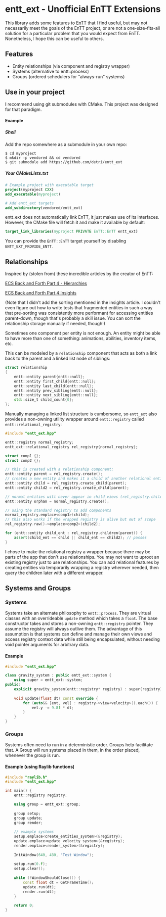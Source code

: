 # entt_ext - Unofficial EnTT Extensions
This library adds some features to [EnTT](https://github.com/skypjack/entt) that I find useful,
but may not necessarily meet the goals of the EnTT project, or are not a one-size-fits-all solution for a particular problem
that you would expect from EnTT. Nonetheless, I hope this can be useful to others.

## Features

- Entity relationships (via component and registry wrapper)
- Systems (alternative to entt::process)
- Groups (ordered schedulers for "always-run" systems)

## Use in your project

I recommend using git submodules with CMake. This project was designed for that paradigm.

#### Example
##### Shell
Add the repo somewhere as a submodule in your own repo:
```shell
$ cd myproject
$ mkdir -p vendored && cd vendored
$ git submodule add https://github.com/detri/entt_ext
```

##### Your CMakeLists.txt
```cmake
# Example project with executable target
project(myproject CXX)
add_executable(myproject)

# Add entt_ext targets
add_subdirectory(vendored/entt_ext)
```

entt_ext does not automatically link EnTT, it just makes use of its interfaces.
However, the CMake file will fetch it and make it available by default:
```cmake
target_link_libraries(myproject PRIVATE EnTT::EnTT entt_ext)
```
You can provide the `EnTT::EnTT` target yourself by disabling `ENTT_EXT_PROVIDE_ENTT`.

## Relationships

Inspired by (stolen from) these incredible articles by the creator of EnTT:

[ECS Back and Forth Part 4 - Hierarchies](https://skypjack.github.io/2019-06-25-ecs-baf-part-4/)

[ECS Back and Forth Part 4 Insights](https://skypjack.github.io/2019-08-20-ecs-baf-part-4-insights/)

(Note that I didn't add the sorting mentioned in the insights article. I couldn't even figure out how to write tests that fragmented entities in such a way
that pre-sorting was consistently more performant for accessing entities parent-down, though that's probably a skill issue.
You can sort the relationship storage manually if needed, though!)

Sometimes one component per entity is not enough. An entity might be able to have more than one of something: animations, abilities, inventory items, etc.

This can be modeled by a `relationship` component that acts as both a link back to the parent and a linked list node of siblings:

```c++
struct relationship
{
    entt::entity parent{entt::null};
    entt::entity first_child{entt::null};
    entt::entity last_child{entt::null};
    entt::entity prev_sibling{entt::null};
    entt::entity next_sibling{entt::null};
    std::size_t child_count{0};
};
```

Manually managing a linked list structure is cumbersome, so `entt_ext` also provides a non-owning utility
wrapper around `entt::registry` called `entt::relational_registry`:

```c++
#include "entt_ext.hpp"

entt::registry normal_registry;
entt_ext::relational_registry rel_registry{normal_registry};

struct comp1 {};
struct comp2 {};

// this is created with a relationship component:
entt::entity parent = rel_registry.create();
// creates a new entity and makes it a child of another relational entity:
entt::entity child = rel_registry.create_child(parent);
entt::entity child2 = rel_registry.create_child(parent);

// normal entities will never appear in child views (rel_registry.children(parent))
entt::entity orphan = normal_registry.create();

// using the standard registry to add components
normal_registry.emplace<comp1>(child);
// this also works if the wrapped registry is alive but out of scope
rel_registry.raw()->emplace<comp2>(child2);

for (entt::entity child_ent : rel_registry.children(parent)) {
    assert(child_ent == child || child_ent == child2); // passes
}
```

I chose to make the relational registry a wrapper because there may be parts of the app
that don't use relationships. You may not want to uproot an existing registry just to use relationships.
You can add relational features by creating entities via temporarily wrapping a registry
wherever needed, then query the children later with a different wrapper.

## Systems and Groups
### Systems
Systems take an alternate philosophy to `entt::process`.
They are virtual classes with an overrideable `update` method which takes a `float`.
The base constructor takes and stores a non-owning `entt::registry` pointer.
They assume the registry will always outlive them. The advantage of this assumption is
that systems can define and manage their own views and access registry context data
while still being encapsulated, without needing void pointer arguments for arbitrary data.

#### Example
```c++
#include "entt_ext.hpp"

class gravity_system : public entt_ext::system {
    using super = entt_ext::system;
public:
    explicit gravity_system(entt::registry* registry) : super{registry} {}
    
    void update(float dt) const override {
        for (auto&& [ent, vel] : registry->view<velocity>().each()) {
            vel.y -= 9.8f * dt;
        }
    }
}
```

### Groups
Systems often need to run in a deterministic order. Groups help facilitate that.
A Group will run systems placed in them, in the order placed, whenever the group is run.

#### Example (using Raylib functions)
```c++
#include "raylib.h"
#include "entt_ext.hpp"

int main() {
    entt::registry registry;

    using group = entt_ext::group;
    
    group setup;
    group update;
    group render;
    
    // example systems
    setup.emplace<create_entities_system>(&registry);
    update.emplace<update_velocity_system>(&registry);
    render.emplace<render_system>(&registry);
    
    InitWindow(640, 480, "Test Window");
    
    setup.run(0.f);
    setup.clear();
    
    while (!WindowShouldClose()) {
        const float dt = GetFrameTime();
        update.run(dt);
        render.run(dt);
    }
    
    return 0;
}
```